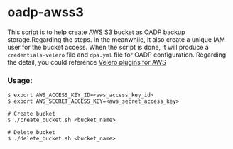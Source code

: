 # oadp-awss3

This script is to help create AWS S3 bucket as OADP backup storage.Regarding the  steps. In the meanwhile, it also create a unique IAM user for the bucket access. When the script is done, it will produce a `credentials-velero` file and `dpa.yml` file for OADP configuration. Regarding the detail, you could reference [Velero plugins for AWS]( https://github.com/vmware-tanzu/velero-plugin-for-aws)


### Usage:
```
$ export AWS_ACCESS_KEY_ID=<aws_access_key_id>
$ export AWS_SECRET_ACCESS_KEY=<aws_secret_access_key>

# Create bucket
$ ./create_bucket.sh <bucket_name>

# Delete bucket
$ ./delete_bucket.sh <bucket_name>
```
